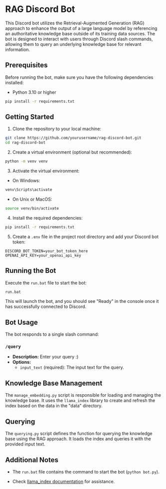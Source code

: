 # RAG Discord Bot

This Discord bot utilizes the Retrieval-Augmented Generation (RAG) approach to enhance the output of a large language model by referencing an authoritative knowledge base outside of its training data sources. The bot is designed to interact with users through Discord slash commands, allowing them to query an underlying knowledge base for relevant information.

## Prerequisites

Before running the bot, make sure you have the following dependencies installed:

- Python 3.10 or higher
```bash
pip install -r requirements.txt
```

## Getting Started

1. Clone the repository to your local machine:

```bash
git clone https://github.com/yourusername/rag-discord-bot.git
cd rag-discord-bot
```

2. Create a virtual environment (optional but recommended):

```bash
python -m venv venv
```

3. Activate the virtual environment:

- On Windows:

```bash
venv\Scripts\activate
```

- On Unix or MacOS:

```bash
source venv/bin/activate
```

4. Install the required dependencies:

```bash
pip install -r requirements.txt
```

5. Create a `.env` file in the project root directory and add your Discord bot token:

```env
DISCORD_BOT_TOKEN=your_bot_token_here
OPENAI_API_KEY=your_openai_api_key
```

## Running the Bot

Execute the `run.bat` file to start the bot:

```bash
run.bat
```

This will launch the bot, and you should see "Ready" in the console once it has successfully connected to Discord.

## Bot Usage

The bot responds to a single slash command:

### `/query`

- **Description:** Enter your query :)
- **Options:**
  - `input_text` (required): The input text for the query.

## Knowledge Base Management

The `manage_embedding.py` script is responsible for loading and managing the knowledge base. It uses the `llama_index` library to create and refresh the index based on the data in the "data" directory.

## Querying

The `querying.py` script defines the function for querying the knowledge base using the RAG approach. It loads the index and queries it with the provided input text.

## Additional Notes

- The `run.bat` file contains the command to start the bot (`python bot.py`).

- Check [llama_index documentation]([https://llama.ai/docs/llama_index/](https://docs.llamaindex.ai/en/stable/)https://docs.llamaindex.ai/en/stable/) for assistance.
